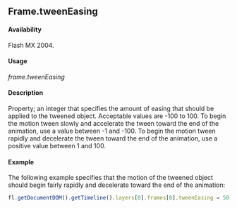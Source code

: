 ## Frame.tweenEasing

#### Availability

Flash MX 2004.

#### Usage

*frame.tweenEasing*

#### Description

Property; an integer that specifies the amount of easing that should be applied to the tweened object. Acceptable values are -100 to 100. To begin the motion tween slowly and accelerate the tween toward the end of the animation, use a value between -1 and -100. To begin the motion tween rapidly and decelerate the tween toward the end of the animation, use a positive value between 1 and 100.

#### Example

The following example specifies that the motion of the tweened object should begin fairly rapidly and decelerate toward the end of the animation:

```javascript
fl.getDocumentDOM().getTimeline().layers[0].frames[0].tweenEasing = 50;
```
